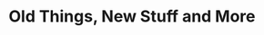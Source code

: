 ---
title: "Old Things, New Stuff and  More"
url: /ballston-spa/old-things-new-stuff-and-more/
shop: antiques
---